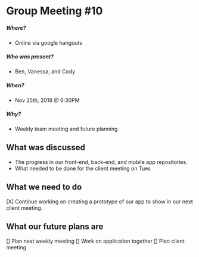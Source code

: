 # Group Meeting #10
##### Where?
* Online via google hangouts
##### Who was present?
* Ben, Vanessa, and Cody
##### When?
* Nov 25th, 2018 @ 6:30PM
##### Why?
* Weekly team meeting and future planning

## What was discussed
* The progress in our front-end, back-end, and mobile app repositories.
* What needed to be done for the client meeting on Tues

## What we need to do
[X] Continue working on creating a prototype of our app to show in our next client meeting.

## What our future plans are
[] Plan next weekly meeting 
[] Work on application together 
[] Plan client meeting
